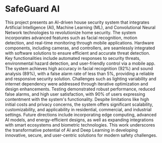 # SafeGuard AI
<p>This project presents an AI-driven house security system that integrates Artificial 
Intelligence (AI), Machine Learning (ML), and Convolutional Neural Network 
technologies to revolutionize home security. The system incorporates advanced 
features such as facial recognition, motion detection, and real-time monitoring through 
mobile applications. Hardware components, including cameras,  and controllers, are 
seamlessly integrated with software solutions to ensure efficient and accurate threat 
detection. 
Key functionalities include automated responses to security threats, environmental 
hazard detection, and user-friendly control via a mobile app. The system achieves high 
accuracy in facial recognition (92%) and sound analysis (89%), with a false alarm rate 
of less than 5%, providing a reliable and responsive security solution. Challenges such 
as lighting variability and internet dependency were addressed through iterative 
optimization and design enhancements. 
Testing demonstrated robust performance, reduced false alarms, and high user 
satisfaction, with 90% of users expressing contentment with the system's 
functionality. Despite limitations like high initial costs and privacy concerns, the 
system offers significant scalability, customizability, and applicability in residential, 
commercial, and industrial settings. 
Future directions include incorporating edge computing, advanced AI models, and 
energy-efficient designs, as well as expanding integrations with smart ecosystems and 
biometric technologies. This work underscores the transformative potential of AI and 
Deep Learning in developing innovative, secure, and user-centric solutions for modern 
safety challenges.</p>